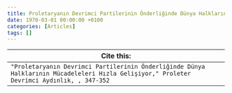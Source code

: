 ```yaml
---
title: Proletaryanın Devrimci Partilerinin Önderliğinde Dünya Halklarının Mücadeleleri Hızla Gelişiyor
date: 1970-03-01 00:00:00 +0100
categories: [Articles]
tags: []
---
```




| Cite this:   |
|--------|
| ```"Proletaryanın Devrimci Partilerinin Önderliğinde Dünya Halklarının Mücadeleleri Hızla Gelişiyor," Proleter Devrimci Aydınlık, , 347-352```

 